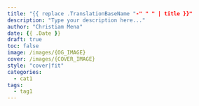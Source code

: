 ```yaml
---
title: "{{ replace .TranslationBaseName "-" " " | title }}"
description: "Type your description here..."
author: "Christiam Mena"
date: {{ .Date }}
draft: true
toc: false
image: /images/{OG_IMAGE}
cover: /images/{COVER_IMAGE}
style: "cover|fit"
categories:
  - cat1
tags:
  - tag1
---
```


